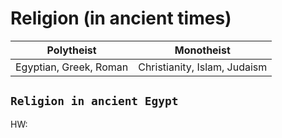 # Religion (in ancient times)

|Polytheist|Monotheist|
|-----|-----|
|Egyptian, Greek, Roman|Christianity, Islam, Judaism|

## `Religion in ancient Egypt`

HW: 
